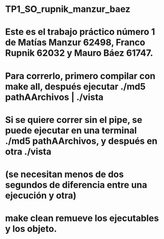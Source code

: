 # TP1_SO_rupnik_manzur_baez
# Este es el trabajo práctico número 1 de Matías Manzur 62498, Franco Rupnik 62032 y Mauro Báez 61747.
# Para correrlo, primero compilar con make all, después ejecutar ./md5 pathAArchivos | ./vista
# Si se quiere correr sin el pipe, se puede ejecutar en una terminal ./md5 pathAArchivos, y después en otra ./vista 
# (se necesitan menos de dos segundos de diferencia entre una ejecución y otra)
# make clean remueve los ejecutables y los objeto.
